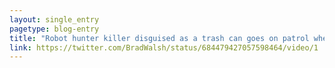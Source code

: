 ```yaml
---
layout: single_entry
pagetype: blog-entry
title: "Robot hunter killer disguised as a trash can goes on patrol when it thinks no one is looking."
link: https://twitter.com/BradWalsh/status/684479427057598464/video/1
---  
```

